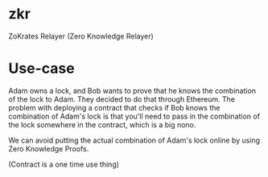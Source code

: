 # zkr
ZoKrates Relayer (Zero Knowledge Relayer)

# Use-case
Adam owns a lock, and Bob wants to prove that he knows the combination of the lock to Adam. They decided to do that through Ethereum.
The problem with deploying a contract that checks if Bob knows the combination of Adam's lock is that you'll need to pass in the combination
of the lock somewhere in the contract, which is a big nono.

We can avoid putting the actual combination of Adam's lock online by using Zero Knowledge Proofs.

(Contract is a one time use thing)